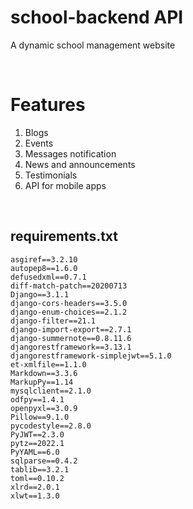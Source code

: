 # school-backend API
A dynamic school management website 

</br>

# Features

1. Blogs
2. Events
3. Messages notification
4. News and announcements
5. Testimonials
6. API for mobile apps

</br>

## requirements.txt
```
asgiref==3.2.10
autopep8==1.6.0
defusedxml==0.7.1
diff-match-patch==20200713
Django==3.1.1
django-cors-headers==3.5.0
django-enum-choices==2.1.2
django-filter==21.1
django-import-export==2.7.1
django-summernote==0.8.11.6
djangorestframework==3.13.1
djangorestframework-simplejwt==5.1.0
et-xmlfile==1.1.0
Markdown==3.3.6
MarkupPy==1.14
mysqlclient==2.1.0
odfpy==1.4.1
openpyxl==3.0.9
Pillow==9.1.0
pycodestyle==2.8.0
PyJWT==2.3.0
pytz==2022.1
PyYAML==6.0
sqlparse==0.4.2
tablib==3.2.1
toml==0.10.2
xlrd==2.0.1
xlwt==1.3.0
```
